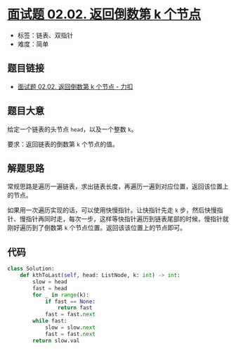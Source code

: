 # [面试题 02.02. 返回倒数第 k 个节点](https://leetcode.cn/problems/kth-node-from-end-of-list-lcci/)

- 标签：链表、双指针
- 难度：简单

## 题目链接

- [面试题 02.02. 返回倒数第 k 个节点 - 力扣](https://leetcode.cn/problems/kth-node-from-end-of-list-lcci/)

## 题目大意

给定一个链表的头节点 `head`，以及一个整数 `k`。

要求：返回链表的倒数第 `k` 个节点的值。

## 解题思路

常规思路是遍历一遍链表，求出链表长度，再遍历一遍到对应位置，返回该位置上的节点。

如果用一次遍历实现的话，可以使用快慢指针。让快指针先走 `k` 步，然后快慢指针、慢指针再同时走，每次一步，这样等快指针遍历到链表尾部的时候，慢指针就刚好遍历到了倒数第 `k` 个节点位置。返回该该位置上的节点即可。

## 代码

```python
class Solution:
    def kthToLast(self, head: ListNode, k: int) -> int:
        slow = head
        fast = head
        for _ in range(k):
            if fast == None:
                return fast
            fast = fast.next
        while fast:
            slow = slow.next
            fast = fast.next
        return slow.val
```

